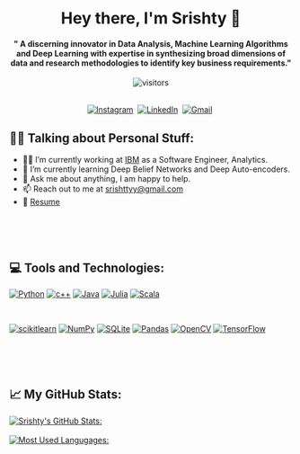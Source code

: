 <p>
  <h1 align="center"><b>Hey there, I'm Srishty 👋</b></h1>
</p>

<p>
  <h4 align="center"><b>"
A discerning innovator in Data Analysis, Machine Learning Algorithms and Deep Learning with expertise in synthesizing broad dimensions of data and research methodologies to identify key business requirements."</b></h4>
</p>

<p align="center">
    <img align="center" alt="visitors" src="https://gpvc.arturio.dev/srishtyy" />
</p>

<p align="center">
<br>
<a href="https://www.instagram.com/srishttyy/"><img src="https://img.shields.io/badge/instagram-%23E4405F.svg?&style=for-the-badge&logo=instagram&logoColor=white" alt="Instagram" /></a>&nbsp;
<a href="https://www.linkedin.com/in/srishttyy/"><img src="https://img.shields.io/badge/linkedin-%230077B5.svg?&style=for-the-badge&logo=linkedin&logoColor=white" alt="LinkedIn" /></a>&nbsp;
<a href="mailto:srishttyy@gmail.com"><img src="https://img.shields.io/badge/gmail-%23D14836.svg?&style=for-the-badge&logo=gmail&logoColor=white" alt="Gmail"/></a>&nbsp;
</p>


## :raising_hand_woman: Talking about Personal Stuff: 

- :woman_technologist: I’m currently working at [IBM](https://www.ibm.com/in-en) as a Software Engineer, Analytics.  
- 🌱 I’m currently learning Deep Belief Networks and Deep Auto-encoders. 
- 💬 Ask me about anything, I am happy to help. 
- 📫 Reach out to me at [srishttyy@gmail.com](mailto:srishttyy@gmail.com)
- 📄 [Resume](https://drive.google.com/file/d/1CztAxXOd1N-J9yc2UFkyxH3sEOprmxf2/view?usp=sharing)


<br>
<br>
<br>


## :computer: Tools and Technologies: 
[![Python](https://img.shields.io/badge/Python-lightgrey?labelColor=3776AB&logo=Python&style=for-the-badge&logoColor=white)](https://www.python.org/)
[![c++](https://img.shields.io/badge/C++-lightgrey?labelColor=39457E&logo=c&style=for-the-badge&logoColor=white)](https://isocpp.org/)
[![Java](https://img.shields.io/badge/Java-lightgrey?labelColor=276DC3&logo=Java&style=for-the-badge&logoColor=white)](https://www.java.com/)
[![Julia](https://img.shields.io/badge/Julia-lightgrey?labelColor=3097ba&logo=Julia&style=for-the-badge&logoColor=white)](https://julialang.org/)
[![Scala](https://img.shields.io/badge/Scala-lightgrey?labelColor=003545&logo=Scala&style=for-the-badge&logoColor=white)](https://www.scala-lang.org/)

<br>

[![scikitlearn](https://img.shields.io/badge/SciKitLearn-lightgrey?labelColor=E34F26&logo=scikitlearn&style=for-the-badge&logoColor=white)](https://scikit-learn.org/)
[![NumPy](https://img.shields.io/badge/NumPy-lightgrey?labelColor=F7DF1E&logo=NumPy&style=for-the-badge&logoColor=white)](https://numpy.org/)
[![SQLite](https://img.shields.io/badge/SQLite-lightgrey?labelColor=003B57&logo=SQLite&style=for-the-badge&logoColor=white)](https://www.sqlite.org/)
[![Pandas](https://img.shields.io/badge/Pandas-lightgrey?labelColor=4169E1&logo=Pandas&style=for-the-badge&logoColor=white)](https://pandas.pydata.org/)
[![OpenCV](https://img.shields.io/badge/OpenCV-lightgrey?labelColor=47A248&logo=OpenCV&style=for-the-badge&logoColor=white)](https://opencv.org/)
[![TensorFlow](https://img.shields.io/badge/TensorFlow-lightgrey?labelColor=008080&logo=OpenCV&style=for-the-badge&logoColor=white)](https://www.tensorflow.org/)


<br>
<br>
<br>


## :chart_with_upwards_trend: My GitHub Stats: 
[![Srishty's GitHub Stats:](https://github-readme-stats.vercel.app/api?username=srishtyy&hide=["issues"]&show_icons=true&theme=radical)](https://github.com/srishtyy/github-readme-stats)    
<br>
[![Most Used Langugages:](https://github-readme-stats.vercel.app/api/top-langs/?username=srishtyy&layout=compact&theme=radical)](https://github.com/srishtyy/github-readme-stats)
